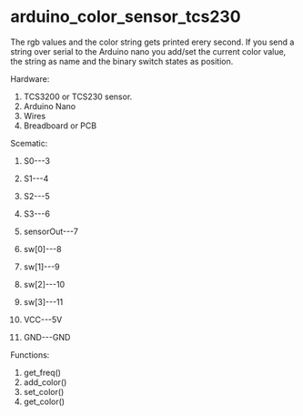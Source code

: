 # arduino_color_sensor_tcs230


The rgb values and the color string gets printed erery second.
If you send a string over serial to the Arduino nano you add/set the current color value, the string as name and the binary switch states as position.

Hardware:
1.  TCS3200 or TCS230 sensor.
2.  Arduino Nano
3.  Wires
4.  Breadboard or PCB
  
Scematic:
1.  S0---3
2.  S1---4
3.  S2---5
4.  S3---6
5.  sensorOut---7
6.  sw[0]---8
7.  sw[1]---9
8.  sw[2]---10
9.  sw[3]---11
  
10.  VCC---5V
11.  GND---GND
  
Functions:
1.  get_freq()
2.  add_color()
3.  set_color()
4.  get_color()
  
